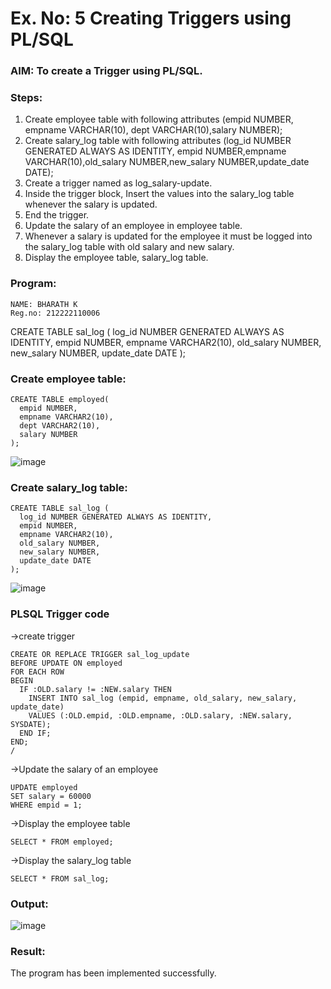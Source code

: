 # Ex. No: 5 Creating Triggers using PL/SQL

### AIM: To create a Trigger using PL/SQL.

### Steps:
1. Create employee table with following attributes (empid NUMBER, empname VARCHAR(10), dept VARCHAR(10),salary NUMBER);
2. Create salary_log table with following attributes (log_id NUMBER GENERATED ALWAYS AS IDENTITY, empid NUMBER,empname VARCHAR(10),old_salary NUMBER,new_salary NUMBER,update_date DATE);
3. Create a trigger named as log_salary-update.
4. Inside the trigger block, Insert the values into the salary_log table whenever the salary is updated.
5. End the trigger.
6. Update the salary of an employee in employee table.
7. Whenever a salary is updated for the employee it must be logged into the salary_log table with old salary and new salary.
8. Display the employee table, salary_log table.

### Program:
```
NAME: BHARATH K
Reg.no: 212222110006
```

CREATE TABLE sal_log (
  log_id NUMBER GENERATED ALWAYS AS IDENTITY,
  empid NUMBER,
  empname VARCHAR2(10),
  old_salary NUMBER,
  new_salary NUMBER,
  update_date DATE
);

### Create employee table:

```
CREATE TABLE employed(
  empid NUMBER,
  empname VARCHAR2(10),
  dept VARCHAR2(10),
  salary NUMBER
);
```
![image](https://github.com/BharathCSEIOT/Ex-No-5-Creating-Triggers-using-PL-SQL/assets/122793480/d94325cf-a53d-43ed-a7d1-189012fc470d)

### Create salary_log table:
```
CREATE TABLE sal_log (
  log_id NUMBER GENERATED ALWAYS AS IDENTITY,
  empid NUMBER,
  empname VARCHAR2(10),
  old_salary NUMBER,
  new_salary NUMBER,
  update_date DATE
);
```
![image](https://github.com/BharathCSEIOT/Ex-No-5-Creating-Triggers-using-PL-SQL/assets/122793480/980d51a9-32bc-4ced-af8a-9859983daf60)

### PLSQL Trigger code
->create trigger 
```
CREATE OR REPLACE TRIGGER sal_log_update
BEFORE UPDATE ON employed
FOR EACH ROW
BEGIN
  IF :OLD.salary != :NEW.salary THEN
    INSERT INTO sal_log (empid, empname, old_salary, new_salary, update_date)
    VALUES (:OLD.empid, :OLD.empname, :OLD.salary, :NEW.salary, SYSDATE);
  END IF;
END;
/
```
->Update the salary of an employee
```
UPDATE employed
SET salary = 60000
WHERE empid = 1;
```
->Display the employee table
```
SELECT * FROM employed;
```
->Display the salary_log table
```
SELECT * FROM sal_log;
```
### Output:
![image](https://github.com/BharathCSEIOT/Ex-No-5-Creating-Triggers-using-PL-SQL/assets/122793480/ccb4447b-c2ed-4638-81d3-e22801984f8b)

### Result:
The program has been implemented successfully.
